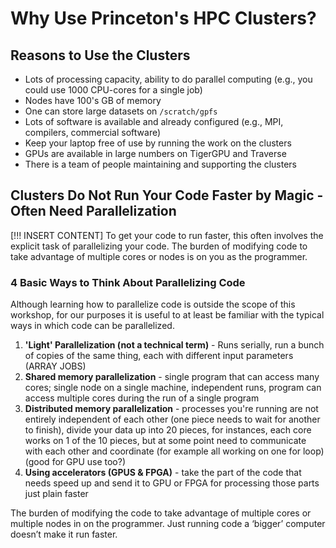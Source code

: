 # Why Use Princeton's HPC Clusters?

## Reasons to Use the Clusters

- Lots of processing capacity, ability to do parallel computing (e.g., you could use 1000 CPU-cores for a single job)  
- Nodes have 100's GB of memory  
- One can store large datasets on `/scratch/gpfs`
- Lots of software is available and already configured (e.g., MPI, compilers, commercial software)
- Keep your laptop free of use by running the work on the clusters
- GPUs are available in large numbers on TigerGPU and Traverse
- There is a team of people maintaining and supporting the clusters

## Clusters Do Not Run Your Code Faster by Magic - Often Need Parallelization
[!!! INSERT CONTENT]
To get your code to run faster, this often involves the explicit task of parallelizing your code. The burden of modifying code to take advantage of multiple cores or nodes is on you as the programmer. 

### 4 Basic Ways to Think About Parallelizing Code

Although learning how to parallelize code is outside the scope of this workshop, for our purposes it is useful to at least be familiar with the typical ways in which code can be parallelized.

1. **'Light' Parallelization (not a technical term)** - Runs serially, run a bunch of copies of the same thing, each with different input parameters (ARRAY JOBS)
2. **Shared memory parallelization** - single program that can access many cores; single node on a single machine, independent runs, program can access multiple cores during the run of a single program
3. **Distributed memory parallelization** - processes you're running are not entirely independent of each other (one piece needs to wait for another to finish), divide your data up into 20 pieces, for instances, each core works on 1 of the 10 pieces, but at some point need to communicate with each other and coordinate (for example all working on one for loop) (good for GPU use too?)
4. **Using accelerators (GPUS & FPGA)** - take the part of the code that needs speed up and send it to GPU or FPGA for processing those parts just plain faster

The burden of modifying the code to take advantage of multiple cores or multiple nodes in on the programmer. Just running code a ‘bigger’ computer doesn’t make it run faster.
